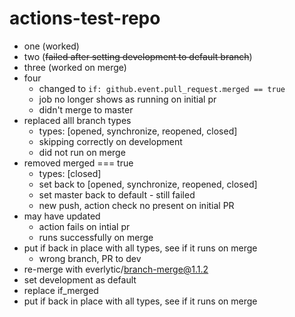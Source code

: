 # actions-test-repo

- one (worked)
- two (~~failed after setting development to default branch~~)
- three (worked on merge) 
- four 
  - changed to `if: github.event.pull_request.merged == true`
  - job no longer shows as running on initial pr
  - didn't merge to master
- replaced alll branch types
  - types: [opened, synchronize, reopened, closed]
  - skipping correctly on development
  - did not run on merge
- removed merged === true
  - types: [closed] 
  - set back to [opened, synchronize, reopened, closed]
  - set master back to default - still failed
  - new push, action check no present on initial PR
- may have updated   
  - action fails on intial pr
  - runs successfully on merge
- put if back in place with all types, see if it runs on merge  
  - wrong branch, PR to dev
- re-merge with everlytic/branch-merge@1.1.2
- set development as default
- replace if_merged
- put if back in place with all types, see if it runs on merge  
